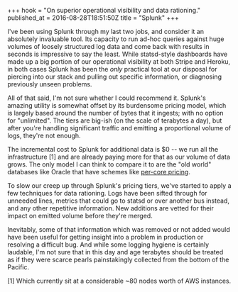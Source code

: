 +++
hook = "On superior operational visibility and data rationing."
published_at = 2016-08-28T18:51:50Z
title = "Splunk"
+++

I've been using Splunk through my last two jobs, and consider it an absolutely
invaluable tool. Its capacity to run ad-hoc queries against huge volumes of
loosely structured log data and come back with results in seconds is impressive
to say the least. While statsd-style dashboards have made up a big portion of
our operational visibility at both Stripe and Heroku, in both cases Splunk has
been the _only_ practical tool at our disposal for piercing into our stack and
pulling out specific information, or diagnosing previously unseen problems.

All of that said, I'm not sure whether I could recommend it. Splunk's amazing
utility is somewhat offset by its burdensome pricing model, which is largely
based around the number of bytes that it ingests; with no option for
"unlimited". The tiers are big-ish (on the scale of terabytes a day), but after
you're handling significant traffic and emitting a proportional volume of logs,
they're not enough.

The incremental cost to Splunk for additional data is $0 -- we run all the
infrastructure [1] and are already paying more for that as our volume of data
grows. The only model I can think to compare it to are the "old world"
databases like Oracle that have schemes like [per-core
pricing][oracle-pricing].

To slow our creep up through Splunk's pricing tiers, we've started to apply a
few techniques for data rationing. Logs have been sifted through for unneeded
lines, metrics that could go to statsd or over another bus instead, and any
other repetitive information. New additions are vetted for their impact on
emitted volume before they're merged.

Inevitably, some of that information which was removed or not added would have
been useful for getting insight into a problem in production or resolving a
difficult bug. And while some logging hygiene is certainly laudable, I'm not
sure that in this day and age terabytes should be treated as if they were
scarce pearls painstakingly collected from the bottom of the Pacific.

[1] Which currently sit at a considerable ~80 nodes worth of AWS instances.

[oracle-pricing]: https://en.wikipedia.org/wiki/Oracle_Database#Pricing
